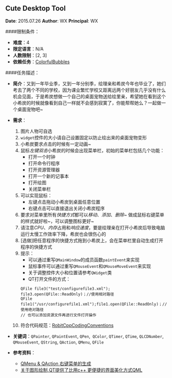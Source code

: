 Cute Desktop Tool
---

**Date**: 2015.07.26
**Author**: WX
**Principal**: WX

####限制条件：

 - **难度**：4
 - **限定语言**：N/A
 - **人数限制**：[2, 3]
 - **依赖任务**：[ColorfulBubbles](ColorfulBubbles.md)

####任务描述：

 - **简介**：又到一年毕业季，又到一年分别季，绘理亲和希炭今年也毕业了，她们考去了两个不同的学校，因为课业繁忙学校又距离远两个好朋友几乎没有什么机会见面，于是希炭想做一个自己的桌面宠物送给绘里亲，希望她在看到这个小希炭的时候就像看到自己一样就不会感到寂寞了，你能帮帮她么？一起做一个桌面宠物吧~

 - **需求**：
 	1. 图片人物可自选
    2. `widget`控件的大小请自己设置固定以防止绘出来的桌面宠物变形
	3. 小希炭要求点击的时候有一定动画~
	4. 鼠标*左键双击*小希炭的时候会出现菜单栏，初始的菜单栏包括几个功能：
		- 打开一个时钟
		- 打开命令行程序
		- 打开资源管理器
		- 打开一个新的记事本
		- 打开绘图
		- 关闭菜单栏
	5. 可以实现鼠标：
		- 左键点击拖动小希炭到桌面任意位置
		- 右键点击可以直接退出关闭小希炭程序
	6. 要求对菜单里所有*快捷方式*都可以*移动*、*添加*、*删除*~ 做成鼠标右键菜单的样式就好啦~，可以调整图标更好~
	7. 请注意*CPU*、*内存*占用和*响应速度*，要是绘理亲在打开小希炭后导致电脑运行太慢工作效率下降，希炭也会很伤心的
	8. [选做]把任意程序的快捷方式拖到小希炭上，会在菜单栏里自动生成打开程序的快捷方式
	9. 提示：
		- 可以通过重写`QMainWindow`的成员函数`paintEvent`来实现
		- 鼠标事件可以通过重写`QMouseEvent`和`QMouseMoveEvent`来实现
		- 关于调整控件大小和位置请参考`QWidget`类
		- QT打开文件的方式：
		```
		QFile file3("test/configurefile3.xml"); file3.open(QFile::ReadOnly)；//使用相对路径
		QFile file1("/usr/configurefile1.xml");file1.open(QFile::ReadOnly)；//使用绝对路径
		// 也可以添加资源文件再进行文件打开操作
		```
	10. 符合代码规范：[RobitCppCodingConventions](ref/RobitCppCodingConventions.md)

 - **关键词**：`QPainter`, `QPaintEvent`, `QPen`,` QColor`, `QTimer`, `QTime`, `QLCDNumber`, `QMouseEvent`, `QString`, `QAction`, `QMenu`, `QFile`
 - **参考资料**：
 	- [QMenu & QAction 右键菜单的生成](http://blog.sina.com.cn/s/blog_a6fb6cc90101fxsc.html)
 	- [关于图形绘制,QT提供了比用c++ 更便捷的界面美化方式QML](http://qmlbook.github.io/)
